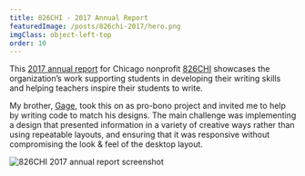 ```yaml
---
title: 826CHI - 2017 Annual Report
featuredImage: /posts/826chi-2017/hero.png
imgClass: object-left-top
order: 10
---
```


This [2017 annual report](https://826chi-2017.jaredsalzano.com/) for Chicago nonprofit [826CHI](https://www.826chi.org/) showcases the organization’s work supporting students in developing their writing skills and helping teachers inspire their students to write.

My brother, [Gage](https://gagesalzano.com/), took this on as pro-bono project and invited me to help by writing code to match his designs. The main challenge was implementing a design that presented information in a variety of creative ways rather than using repeatable layouts, and ensuring that it was responsive without compromising the look & feel of the desktop layout.

<img style="box-shadow: none" alt="826CHI 2017 annual report screenshot" src="/posts/826chi-2017/826-2017-5@3x.png" />
